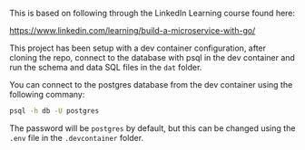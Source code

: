 This is based on following through the LinkedIn Learning course found here:

<https://www.linkedin.com/learning/build-a-microservice-with-go/>

This project has been setup with a dev container configuration, after cloning the repo, connect to the database with psql in the dev container and run the schema and data SQL files in the `dat` folder.

You can connect to the postgres database from the dev container using the following commany:
```bash
psql -h db -U postgres
```

The password will be `postgres` by default, but this can be changed using the `.env` file in the `.devcontainer` folder.

